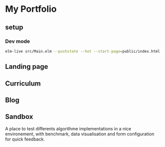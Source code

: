 # My Portfolio
## setup
### Dev mode
```sh
elm-live src/Main.elm --pushstate --hot --start-page=public/index.html -- --output=assets/elm.js
```

## Landing page
## Curriculum
## Blog
## Sandbox
A place to test differents algorithme implementations in a nice environement,
with benchmark, data visualisation and form configuration for quick feedback.


